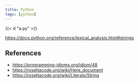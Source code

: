 ```yaml
---
title: Python
tags: [python]
---
```


{{< d "a.py" >}}

<https://docs.python.org/reference/lexical_analysis.html#strings>

## References

- <https://programming-idioms.org/idiom/48>
- <https://rosettacode.org/wiki/Here_document>
- <https://rosettacode.org/wiki/Literals/String>
